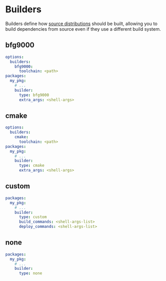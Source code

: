 # Builders

Builders define how [source distributions](sources.md#source-distributions)
should be built, allowing you to build dependencies from source even if they use
a different build system.

## bfg9000

```yaml
options:
  builders:
    bfg9000:
      toolchain: <path>
packages:
  my_pkg:
    # ...
    builder:
      type: bfg9000
      extra_args: <shell-args>
```

## cmake

```yaml
options:
  builders:
    cmake:
      toolchain: <path>
packages:
  my_pkg:
    # ...
    builder:
      type: cmake
      extra_args: <shell-args>
```

## custom

```yaml
packages:
  my_pkg:
    # ...
    builder:
      type: custom
      build_commands: <shell-args-list>
      deploy_commands: <shell-args-list>
```

## none

```yaml
packages:
  my_pkg:
    # ...
    builder:
      type: none
```
